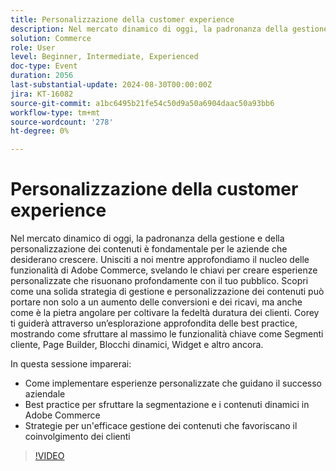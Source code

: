 ```yaml
---
title: Personalizzazione della customer experience
description: Nel mercato dinamico di oggi, la padronanza della gestione e della personalizzazione dei contenuti è fondamentale per le aziende che desiderano crescere. Unisciti a noi mentre approfondiamo il nucleo delle funzionalità di Adobe Commerce, svelando le chiavi per creare esperienze personalizzate che risuonano profondamente con il tuo pubblico. Scopri come una solida strategia di gestione e personalizzazione dei contenuti può portare non solo a un aumento delle conversioni e dei ricavi, ma anche come è la pietra angolare per coltivare la fedeltà duratura dei clienti. Corey ti guiderà attraverso un’esplorazione approfondita delle best practice, mostrando come sfruttare al massimo le funzionalità chiave come Segmenti cliente, Page Builder, Blocchi dinamici, Widget e altro ancora. In questa sessione imparerai come implementare esperienze personalizzate che guidano il successo aziendale Best practice per sfruttare la segmentazione e i contenuti dinamici nelle strategie Adobe Commerce per una gestione efficace dei contenuti al fine di migliorare il coinvolgimento dei clienti
solution: Commerce
role: User
level: Beginner, Intermediate, Experienced
doc-type: Event
duration: 2056
last-substantial-update: 2024-08-30T00:00:00Z
jira: KT-16082
source-git-commit: a1bc6495b21fe54c50d9a50a6904daac50a93bb6
workflow-type: tm+mt
source-wordcount: '278'
ht-degree: 0%

---
```



# Personalizzazione della customer experience

Nel mercato dinamico di oggi, la padronanza della gestione e della personalizzazione dei contenuti è fondamentale per le aziende che desiderano crescere. Unisciti a noi mentre approfondiamo il nucleo delle funzionalità di Adobe Commerce, svelando le chiavi per creare esperienze personalizzate che risuonano profondamente con il tuo pubblico. Scopri come una solida strategia di gestione e personalizzazione dei contenuti può portare non solo a un aumento delle conversioni e dei ricavi, ma anche come è la pietra angolare per coltivare la fedeltà duratura dei clienti. Corey ti guiderà attraverso un’esplorazione approfondita delle best practice, mostrando come sfruttare al massimo le funzionalità chiave come Segmenti cliente, Page Builder, Blocchi dinamici, Widget e altro ancora.

In questa sessione imparerai:

* Come implementare esperienze personalizzate che guidano il successo aziendale
* Best practice per sfruttare la segmentazione e i contenuti dinamici in Adobe Commerce
* Strategie per un&#39;efficace gestione dei contenuti che favoriscano il coinvolgimento dei clienti

>[!VIDEO](https://video.tv.adobe.com/v/3456948/?learn=on&captions=ita)
